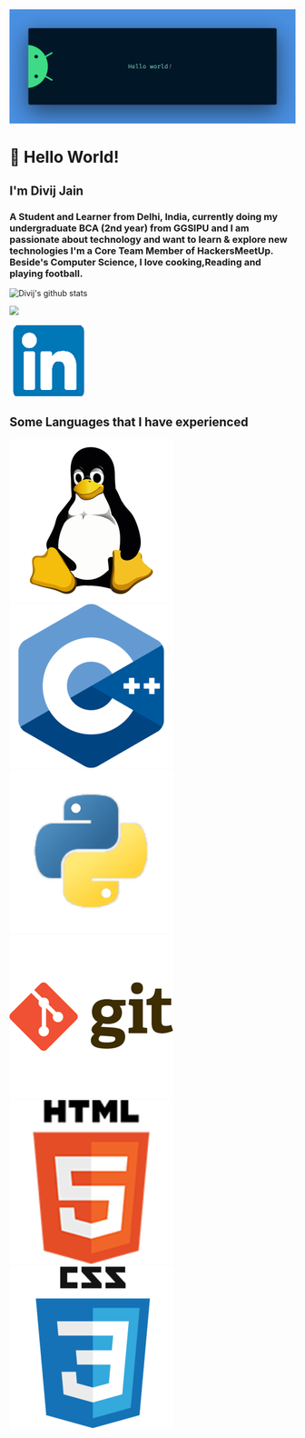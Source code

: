 

<!--
**diiviij/diiviij** is a ✨ _special_ ✨ repository because its `README.md` (this file) appears on your GitHub profile.-->
<img src="d.png">
<body style="background-image:bg.webp;">
<h1>  👋 Hello World! </h1></center>
<h2> I'm Divij Jain </h2>
<h3> A Student and Learner from Delhi, India, currently doing my undergraduate BCA (2nd year) from GGSIPU and I am passionate about technology and want to learn & explore new technologies I'm a Core Team Member of HackersMeetUp. Beside's Computer Science, I love cooking,Reading and playing football.</h3>

   ![Divij's github stats](https://github-readme-stats.vercel.app/api?username=diiviij&count_private=true)

![](https://komarev.com/ghpvc/?username=diiviij&color=green)


<a href="https://linkedin.com/in/divij-jain-625b651a5"><img src="link.png"></a></img>
   
 <h2>Some Languages that I have experienced   </h2>
   <img src="1.png"></img>
   <img src="2.png"></img>
   <img src="3.png"></img>
   <img src="4.png"></img>
   <img src="5.png"></img>
   <img src="6.png"></img>

</body>
